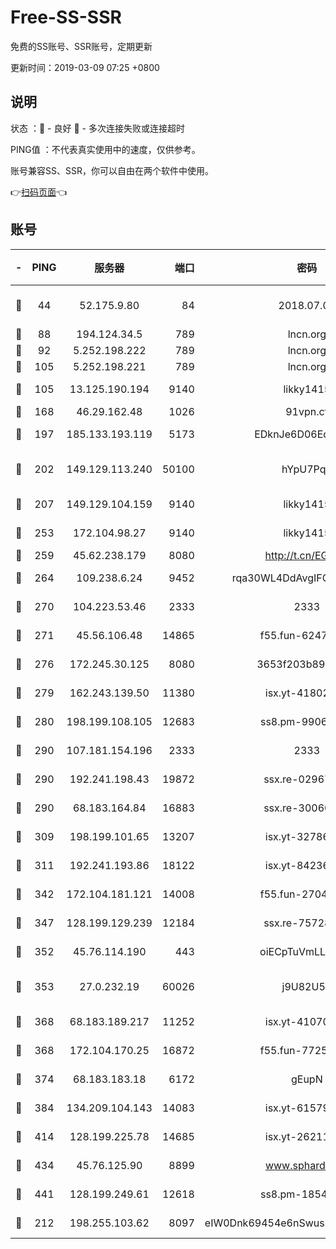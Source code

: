 # Free-SS-SSR

免费的SS账号、SSR账号，定期更新

更新时间：2019-03-09 07:25 +0800

## 说明

状态     ：🙂 - 良好 🙁 - 多次连接失败或连接超时

PING值   ：不代表真实使用中的速度，仅供参考。

账号兼容SS、SSR，你可以自由在两个软件中使用。

👉[扫码页面](https://liesauer.github.io/Free-SS-SSR/)👈

## 账号

|-|PING|服务器|端口|密码|加密方式|区域|
|:----:|:----:|:-----:|-----:|:----:|:----:|:----:|
|🙂|44|52.175.9.80|84|2018.07.07|chacha20-ietf-poly1305|HK|
|🙂|88|194.124.34.5|789|lncn.org|rc4|JP|
|🙂|92|5.252.198.222|789|lncn.org|rc4|JP|
|🙂|105|5.252.198.221|789|lncn.org|rc4|JP|
|🙂|105|13.125.190.194|9140|likky1415|aes-256-cfb|KR|
|🙂|168|46.29.162.48|1026|91vpn.cf|rc4-md5|RU|
|🙂|197|185.133.193.119|5173|EDknJe6D06EoWDaw|aes-256-cfb|US|
|🙂|202|149.129.113.240|50100|hYpU7PqP|chacha20-ietf-poly1305|CN|
|🙂|207|149.129.104.159|9140|likky1415|aes-256-cfb|CN|
|🙂|253|172.104.98.27|9140|likky1415|aes-256-cfb|JP|
|🙂|259|45.62.238.179|8080|http://t.cn/EGJIyrl|rc4-md5|CA|
|🙂|264|109.238.6.24|9452|rqa30WL4DdAvgIFG6Fs3znzTa|aes-256-cfb|FR|
|🙂|270|104.223.53.46|2333|2333|aes-256-cfb|US|
|🙂|271|45.56.106.48|14865|f55.fun-62476788|aes-256-cfb|US|
|🙂|276|172.245.30.125|8080|3653f203b896678d|chacha20-ietf|US|
|🙂|279|162.243.139.50|11380|isx.yt-41802120|aes-256-cfb|US|
|🙂|280|198.199.108.105|12683|ss8.pm-99061296|aes-256-cfb|US|
|🙂|290|107.181.154.196|2333|2333|aes-256-cfb|US|
|🙂|290|192.241.198.43|19872|ssx.re-02967346|aes-256-cfb|US|
|🙂|290|68.183.164.84|16883|ssx.re-30060454|aes-256-cfb|US|
|🙂|309|198.199.101.65|13207|isx.yt-32786605|aes-256-cfb|US|
|🙂|311|192.241.193.86|18122|isx.yt-84236848|aes-256-cfb|US|
|🙂|342|172.104.181.121|14008|f55.fun-27044254|aes-256-cfb|SG|
|🙂|347|128.199.129.239|12184|ssx.re-75728263|aes-256-cfb|SG|
|🙂|352|45.76.114.190|443|oiECpTuVmLLxk4Ts|aes-256-cfb|AU|
|🙂|353|27.0.232.19|60026|j9U82U53|xchacha20-ietf-poly1305|HK|
|🙂|368|68.183.189.217|11252|isx.yt-41070584|aes-256-cfb|SG|
|🙂|368|172.104.170.25|16872|f55.fun-77257659|aes-256-cfb|SG|
|🙂|374|68.183.183.18|6172|gEupN|aes-256-cfb|SG|
|🙂|384|134.209.104.143|14083|isx.yt-61579208|aes-256-cfb|SG|
|🙂|414|128.199.225.78|14685|isx.yt-26211844|aes-256-cfb|SG|
|🙂|434|45.76.125.90|8899|www.sphard.com|aes-256-cfb|AU|
|🙂|441|128.199.249.61|12618|ss8.pm-18545476|aes-256-cfb|SG|
|🙁|212|198.255.103.62|8097|eIW0Dnk69454e6nSwuspv9DmS201tQ0D|aes-256-cfb|US|
